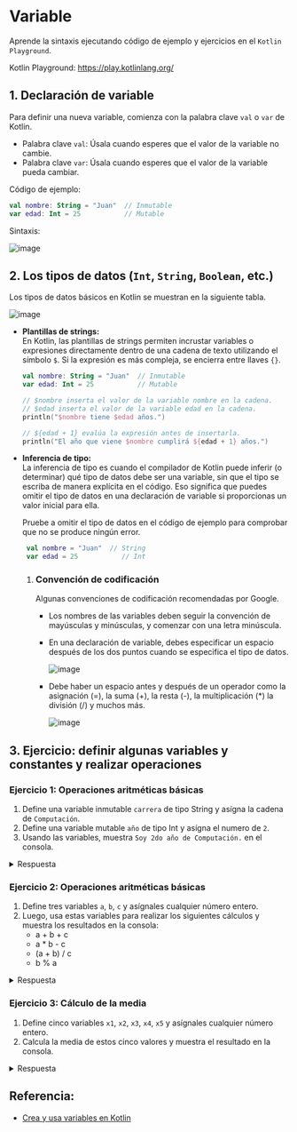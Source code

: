 # Variable

Aprende la sintaxis ejecutando código de ejemplo y ejercicios en el `Kotlin Playground`.

Kotlin Playground: https://play.kotlinlang.org/

## 1. Declaración de variable
Para definir una nueva variable, comienza con la palabra clave `val` o `var` de Kotlin.
- Palabra clave `val`: Úsala cuando esperes que el valor de la variable no cambie.
- Palabra clave `var`: Úsala cuando esperes que el valor de la variable pueda cambiar.

Código de ejemplo:
```kotlin
val nombre: String = "Juan"  // Inmutable
var edad: Int = 25           // Mutable
```

Sintaxis:

![image](https://github.com/user-attachments/assets/3287d540-ef9c-471a-92bf-835fcaad40e8)

## 2. Los tipos de datos (`Int`, `String`, `Boolean`, etc.)
Los tipos de datos básicos en Kotlin se muestran en la siguiente tabla.

![image](https://github.com/user-attachments/assets/2605e4c1-4a5a-40e4-b65f-34ea95a43647)

- **Plantillas de strings:**
  <br>
  En Kotlin, las plantillas de strings permiten incrustar variables o expresiones directamente dentro de una cadena de texto utilizando el símbolo `$`. Si la expresión es más compleja, se encierra entre llaves `{}`.
  <br>
   ```kotlin
   val nombre: String = "Juan"  // Inmutable
   var edad: Int = 25           // Mutable

   // $nombre inserta el valor de la variable nombre en la cadena.
   // $edad inserta el valor de la variable edad en la cadena.
   println("$nombre tiene $edad años.")

   // ${edad + 1} evalúa la expresión antes de insertarla.
   println("El año que viene $nombre cumplirá ${edad + 1} años.")
   ```
- **Inferencia de tipo:**
  <br>
  La inferencia de tipo es cuando el compilador de Kotlin puede inferir (o determinar) qué tipo de datos debe ser una variable, sin que el tipo se escriba de manera explícita en el código. Eso significa que puedes omitir el tipo de datos en una declaración de variable si proporcionas un valor inicial para ella.

  Pruebe a omitir el tipo de datos en el código de ejemplo para comprobar que no se produce ningún error.
  ```kotlin
   val nombre = "Juan"  // String
   var edad = 25           // Int
  ```
   1. ### Convención de codificación
      Algunas convenciones de codificación recomendadas por Google.

      - Los nombres de las variables deben seguir la convención de mayúsculas y minúsculas, y comenzar con una letra minúscula.
      - En una declaración de variable, debes especificar un espacio después de los dos puntos cuando se especifica el tipo de datos.

        ![image](https://github.com/user-attachments/assets/16f6db52-a936-4ee4-94fa-a615949d9ace)

      - Debe haber un espacio antes y después de un operador como la asignación (=), la suma (+), la resta (-), la multiplicación (*) la división (/) y muchos más.

        ![image](https://github.com/user-attachments/assets/c9a816c4-eb0a-4bf0-9fad-f0db4efd306b)

## 3. Ejercicio: definir algunas variables y constantes y realizar operaciones

### Ejercicio 1: Operaciones aritméticas básicas
1. Define una variable inmutable `carrera` de tipo String y asígna la cadena de `Computación`.
1. Define una variable mutable `año` de tipo Int y asígna el numero de `2`.
1. Usando las variables, muestra `Soy 2do año de Computación.` en el consola.

<details>
  <summary>Respuesta</summary>
  
  ```kotlin
   fun main() {
       val carrera: String = "Computación"  // Inmutable
       var año: Int = 2           // Mutable
   
       // ${año} inserta el valor de la variable carrera en la cadena.
       // $carrera inserta el valor de la variable carrera en la cadena.
       println("Soy ${año}do año de $carrera.")
   }
  ```
</details>

### Ejercicio 2: Operaciones aritméticas básicas
1. Define tres variables `a`, `b`, `c` y asígnales cualquier número entero.
2. Luego, usa estas variables para realizar los siguientes cálculos y muestra los resultados en la consola:
   - a + b + c
   - a * b - c
   - (a + b) / c
   - b % a

<details>
  <summary>Respuesta</summary>
  
   ```kotlin
   fun main() {
       // Asignar valores enteros a 3 variables
       val a = 10
       val b = 5
       val c = 2
   
       // Realizar varias operaciones y mostrar los resultados
       println("a + b + c = ${a + b + c}") // 10 + 5 + 2 = 17
       println("a * b - c = ${a * b - c}") // 10 * 5 - 2 = 48
       println("(a + b) / c = ${(a + b) / c}") // (10 + 5) / 2 = 7
       println("b % a = ${b % a}") // 5 % 10 = 5
   }
   ```
   
   **Explicación:**
   - Se asignan valores a las variables `a`, `b`, y `c`, y se realizan operaciones aritméticas básicas.
   - Los resultados de las operaciones se muestran en la consola utilizando la función `println`.
</details>

### Ejercicio 3: Cálculo de la media
1. Define cinco variables `x1`, `x2`, `x3`, `x4`, `x5` y asígnales cualquier número entero.
2. Calcula la media de estos cinco valores y muestra el resultado en la consola.

<details>
  <summary>Respuesta</summary>
  
   ```kotlin
   fun main() {
       // Definir 5 números enteros
       val x1 = 10
       val x2 = 20
       val x3 = 30
       val x4 = 40
       val x5 = 50
   
       // Calcular el promedio
       val promedio = (x1 + x2 + x3 + x4 + x5) / 5
   
       // Mostrar el resultado
       println("Promedio: $promedio") // Salida: Promedio: 30
   }
   ```
   
   **Explicación:**
   - Se calculan los promedios de 5 números enteros.
   - La suma de los números se divide por 5 y se muestra el resultado.
</details>


## Referencia:
- [Crea y usa variables en Kotlin](https://developer.android.com/codelabs/basic-android-kotlin-compose-variables?hl=es-419#0)
